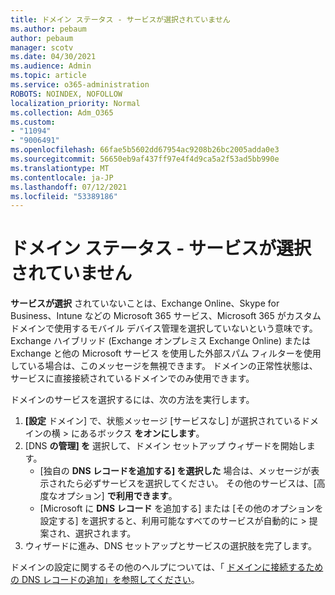 ```yaml
---
title: ドメイン ステータス - サービスが選択されていません
ms.author: pebaum
author: pebaum
manager: scotv
ms.date: 04/30/2021
ms.audience: Admin
ms.topic: article
ms.service: o365-administration
ROBOTS: NOINDEX, NOFOLLOW
localization_priority: Normal
ms.collection: Adm_O365
ms.custom:
- "11094"
- "9006491"
ms.openlocfilehash: 66fae5b5602dd67954ac9208b26bc2005adda0e3
ms.sourcegitcommit: 56650eb9af437ff97e4f4d9ca5a2f53ad5bb990e
ms.translationtype: MT
ms.contentlocale: ja-JP
ms.lasthandoff: 07/12/2021
ms.locfileid: "53389186"
---
```

# <a name="domain-status---no-services-selected"></a>ドメイン ステータス - サービスが選択されていません

**サービスが選択** されていないことは、Exchange Online、Skype for Business、Intune などの Microsoft 365 サービス、Microsoft 365 がカスタム ドメインで使用するモバイル デバイス管理を選択していないという意味です。 Exchange ハイブリッド (Exchange オンプレミス Exchange Online) または Exchange と他の Microsoft サービス を使用した外部スパム フィルターを使用している場合は、このメッセージを無視できます。 ドメインの正常性状態は、サービスに直接接続されているドメインでのみ使用できます。

ドメインのサービスを選択するには、次の方法を実行します。

1. **[設定** ドメイン] で、状態メッセージ [サービスなし] が選択されているドメインの横  >  [](https://admin.microsoft.com/Adminportal/Home)にあるボックス **をオンにします**。
1. [DNS **の管理] を** 選択して、ドメイン セットアップ ウィザードを開始します。
    - [独自の **DNS レコードを追加する] を選択した** 場合は、メッセージが表示されたら必ずサービスを選択してください。 その他のサービスは、[高度なオプション] **で利用できます**。
    - [Microsoft に **DNS レコード** を追加する] または [その他のオプションを設定する] を選択すると、利用可能なすべてのサービスが自動的に  >  提案され、選択されます。
1. ウィザードに進み、DNS セットアップとサービスの選択肢を完了します。
 
ドメインの設定に関するその他のヘルプについては、「 [ドメインに接続するための DNS レコードの追加」を参照してください](/microsoft-365/admin/get-help-with-domains/create-dns-records-at-any-dns-hosting-provider)。

